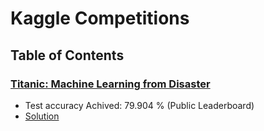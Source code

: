 # Kaggle Competitions

## Table of Contents
### **[Titanic: Machine Learning from Disaster](https://www.kaggle.com/c/titanic)**
* Test accuracy Achived: 79.904 % (Public Leaderboard)
* [Solution](https://github.com/ubamba98/Kaggle/blob/master/Titanic:%20Machine%20Learning%20from%20Disaster/Solution.ipynb)
